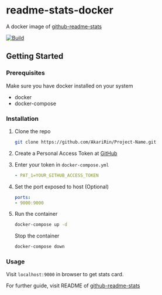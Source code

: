 # readme-stats-docker
A docker image of [github-readme-stats](https://github.com/anuraghazra/github-readme-stats)

[![Build](https://github.com/AkariRin/readme-stats-docker/actions/workflows/publish.yml/badge.svg)](https://github.com/AkariRin/readme-stats-docker/actions/workflows/publish.yml)

## Getting Started

### Prerequisites

Make sure you have docker installed on your system
* docker
* docker-compose

### Installation

1. Clone the repo
   ```sh
   git clone https://github.com/AkariRin/Project-Name.git
   ```
2. Create a Personal Access Token at [GitHub](https://github.com/settings/tokens/new)

3. Enter your token in `docker-compose.yml`
   ```yaml
   - PAT_1=YOUR_GITHUB_ACCESS_TOKEN
   ```
4. Set the port exposed to host (Optional)
   ```yaml
   ports:
   - 9000:9000
   ```
   
5. Run the container
   ```sh
   docker-compose up -d
   ```
   Stop the container
   ```sh
   docker-compose down
   ```

### Usage
Visit `localhost:9000` in browser to get stats card.

For further guide, visit README of [github-readme-stats](https://github.com/anuraghazra/github-readme-stats)
